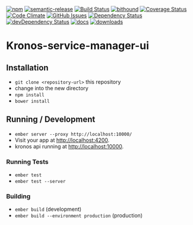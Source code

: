 [![npm](https://img.shields.io/npm/v/kronos-service-manager-ui.svg)](https://www.npmjs.com/package/kronos-service-manager-ui)
[![semantic-release](https://img.shields.io/badge/%20%20%F0%9F%93%A6%F0%9F%9A%80-semantic--release-e10079.svg)](https://github.com/Kronos-Integration/kronos-service-manager-ui)
[![Build Status](https://secure.travis-ci.org/Kronos-Integration/kronos-service-manager-ui.png)](http://travis-ci.org/Kronos-Integration/kronos-service-manager-ui)
[![bithound](https://www.bithound.io/github/Kronos-Integration/kronos-service-manager-ui/badges/score.svg)](https://www.bithound.io/github/Kronos-Integration/kronos-service-manager-ui)
[![Coverage Status](https://coveralls.io/repos/Kronos-Integration/kronos-service-manager-ui/badge.svg)](https://coveralls.io/r/Kronos-Integration/kronos-service-manager-ui)
[![Code Climate](https://codeclimate.com/github/Kronos-Integration/kronos-service-manager-ui/badges/gpa.svg)](https://codeclimate.com/github/Kronos-Integration/kronos-service-manager-ui)
[![GitHub Issues](https://img.shields.io/github/issues/Kronos-Integration/kronos-service-manager-ui.svg?style=flat-square)](https://github.com/Kronos-Integration/kronos-service-manager-ui/issues)
[![Dependency Status](https://david-dm.org/Kronos-Integration/kronos-service-manager-ui.svg)](https://david-dm.org/Kronos-Integration/kronos-service-manager-ui)
[![devDependency Status](https://david-dm.org/Kronos-Integration/kronos-service-manager-ui/dev-status.svg)](https://david-dm.org/Kronos-Integration/kronos-service-manager-ui#info=devDependencies)
[![docs](http://inch-ci.org/github/Kronos-Integration/kronos-service-manager-ui.svg?branch=master)](http://inch-ci.org/github/Kronos-Integration/kronos-service-manager-ui)
[![downloads](http://img.shields.io/npm/dm/kronos-service-manager-ui.svg?style=flat-square)](https://npmjs.org/package/kronos-service-manager-ui)

# Kronos-service-manager-ui

## Installation

* `git clone <repository-url>` this repository
* change into the new directory
* `npm install`
* `bower install`

## Running / Development

* `ember server --proxy http://localhost:10000/`
* Visit your app at [http://localhost:4200](http://localhost:4200).
* kronos api running at [http://localhost:10000](http://localhost:10000).

### Running Tests

* `ember test`
* `ember test --server`

### Building

* `ember build` (development)
* `ember build --environment production` (production)
